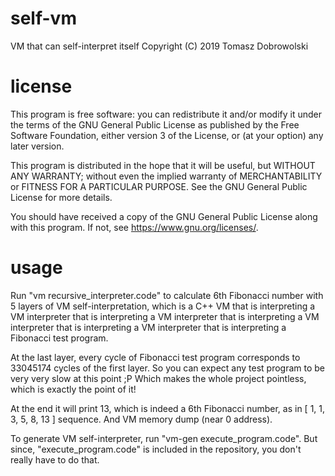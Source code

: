 # self-vm
VM that can self-interpret itself
Copyright (C) 2019 Tomasz Dobrowolski

# license

This program is free software: you can redistribute it and/or modify
it under the terms of the GNU General Public License as published by
the Free Software Foundation, either version 3 of the License, or
(at your option) any later version.

This program is distributed in the hope that it will be useful,
but WITHOUT ANY WARRANTY; without even the implied warranty of
MERCHANTABILITY or FITNESS FOR A PARTICULAR PURPOSE.  See the
GNU General Public License for more details.

You should have received a copy of the GNU General Public License
along with this program.  If not, see <https://www.gnu.org/licenses/>.

# usage

Run "vm recursive_interpreter.code" to calculate 6th Fibonacci number
with 5 layers of VM self-interpretation, which is a C++ VM that is interpreting
a VM interpreter that is interpreting a VM interpreter that is interpreting a VM
interpreter that is interpreting a VM interpreter that is interpreting a Fibonacci
test program.

At the last layer, every cycle of Fibonacci test program corresponds to 33045174
cycles of the first layer. So you can expect any test program to be very very
slow at this point ;P Which makes the whole project pointless, which is exactly
the point of it!

At the end it will print 13, which is indeed a 6th Fibonacci number,
as in [ 1, 1, 3, 5, 8, 13 ] sequence.
And VM memory dump (near 0 address).

To generate VM self-interpreter, run "vm-gen execute_program.code".
But since, "execute_program.code" is included in the repository,
you don't really have to do that.

